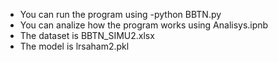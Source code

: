 - You can run the program using -python BBTN.py <br>
- You can analize how the program works using Analisys.ipnb <br>
- The dataset is BBTN_SIMU2.xlsx <br>
- The model is lrsaham2.pkl <br>

